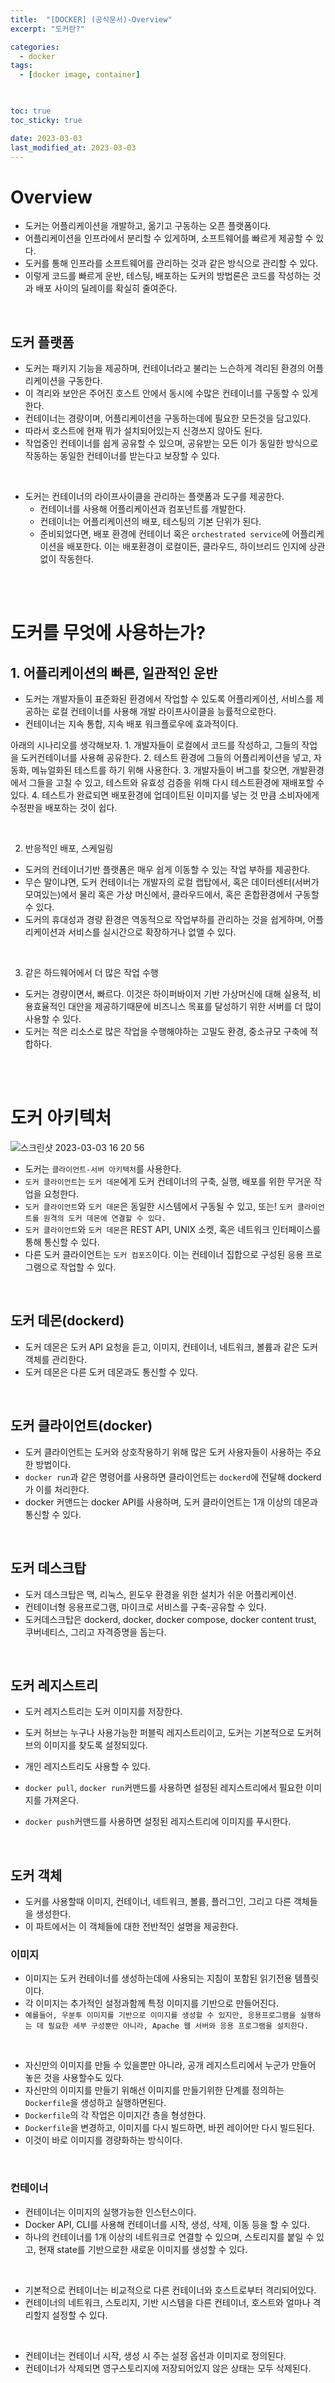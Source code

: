 ```yaml
---
title:  "[DOCKER] (공식문서)-Overview"
excerpt: "도커란?"

categories:
  - docker
tags:
  - [docker image, container]
  


toc: true
toc_sticky: true

date: 2023-03-03
last_modified_at: 2023-03-03
---
```



# Overview

- 도커는 어플리케이션을 개발하고, 옮기고 구동하는 오픈 플랫폼이다.
- 어플리케이션을 인프라에서 분리할 수 있게하며, 소프트웨어를 빠르게 제공할 수 있다.
- 도커를 통해 인프라를 소프트웨어를 관리하는 것과 같은 방식으로 관리할 수 있다.
- 이렇게 코드를 빠르게 운반, 테스팅, 배포하는 도커의 방법론은 코드를 작성하는 것과 배포 사이의 딜레이를 확실히 줄여준다.

<br>

## 도커 플랫폼

- 도커는 패키지 기능을 제공하며, 컨테이너라고 불리는 느슨하게 격리된 환경의 어플리케이션을 구동한다.
- 이 격리와 보안은 주어진 호스트 안에서 동시에 수많은 컨테이너를 구동할 수 있게한다.
- 컨테이너는 경량이며, 어플리케이션을 구동하는데에 필요한 모든것을 담고있다.
- 따라서 호스트에 현재 뭐가 설치되어있는지 신경쓰지 않아도 된다.
- 작업중인 컨테이너를 쉽게 공유할 수 있으며, 공유받는 모든 이가 동일한 방식으로 작동하는 동일한 컨테이너를 받는다고 보장할 수 있다.

<br>

- 도커는 컨테이너의 라이프사이클을 관리하는 플랫폼과 도구를 제공한다.
	- 컨테이너를 사용해 어플리케이션과 컴포넌트를 개발한다.
	- 컨테이너는 어플리케이션의 배포, 테스팅의 기본 단위가 된다.
	- 준비되었다면, 배포 환경에 컨테이너 혹은 `orchestrated service`에 어플리케이션을 배포한다. 이는 배포환경이 로컬이든, 클라우드, 하이브리드 인지에 상관없이 작동한다.

<br>
<br>

# 도커를 무엇에 사용하는가?

## 1. 어플리케이션의 빠른, 일관적인 운반

- 도커는 개발자들이 표준화된 환경에서 작업할 수 있도록 어플리케이션, 서비스를 제공하는 로컬 컨테이너를 사용해 개발 라이프사이클을 능률적으로한다.
- 컨테이너는 지속 통합, 지속 배포 워크플로우에 효과적이다.

아래의 시나리오를 생각해보자.
	1. 개발자들이 로컬에서 코드를 작성하고, 그들의 작업을 도커컨테이너를 사용해 공유한다.
	2. 테스트 환경에 그들의 어플리케이션을 넣고, 자동화, 메뉴얼화된 테스트를 하기 위해 사용한다.
	3. 개발자들이 버그를 찾으면, 개발환경에서 그들을 고칠 수 있고, 테스트와 유효성 검증을 위해 다시 테스트환경에 재배포할 수 있다.
	4. 테스트가 완료되면 배포환경에 업데이트된 이미지를 넣는 것 만큼 소비자에게 수정판을 배포하는 것이 쉽다.

<br>


2. 반응적인 배포, 스케일링

- 도커의 컨테이너기반 플랫폼은 매우 쉽게 이동할 수 있는 작업 부하를 제공한다.
- 무슨 말이냐면, 도커 컨테이너는 개발자의 로컬 랩탑에서, 혹은 데이터센터(서버가 모여있는)에서 물리 혹은 가상 머신에서, 클라우드에서, 혹은 혼합환경에서 구동할 수 있다.
- 도커의 휴대성과 경량 환경은 역동적으로 작업부하를 관리하는 것을 쉽게하며, 어플리케이션과 서비스를 실시간으로 확장하거나 없앨 수 있다.

<br>

3. 같은 하드웨어에서 더 많은 작업 수행

- 도커는 경량이면서, 빠르다. 이것은 하이퍼바이저 기반 가상머신에 대해 실용적, 비용효율적인 대안을 제공하기때문에 비즈니스 목표를 달성하기 위한 서버를 더 많이 사용할 수 있다.
- 도커는 적은 리소스로 많은 작업을 수행해야하는 고밀도 환경, 중소규모 구축에 적합하다.



<br>
<br>


# 도커 아키텍처

<img alt="스크린샷 2023-03-03 16 20 56" src="https://user-images.githubusercontent.com/76278794/222656972-6ed9aef6-6b89-41dc-8a2b-bcba310552d3.png">

- 도커는 `클라이언트-서버 아키텍처`를 사용한다.
- `도커 클라이언트`는 `도커 데몬`에게 도커 컨테이너의 구축, 실행, 배포를 위한 무거운 작업을 요청한다.
- `도커 클라이언트`와 `도커 데몬`은 동일한 시스템에서 구동될 수 있고, 또는! `도커 클라이언트를 원격의 도커 데몬에 연결할 수 있다.`
- `도커 클라이언트`와 `도커 데몬`은 REST API, UNIX 소켓, 혹은 네트워크 인터페이스를 통해 통신할 수 있다.
- 다른 도커 클라이언트는 `도커 컴포즈`이다. 이는 컨테이너 집합으로 구성된 응용 프로그램으로 작업할 수 있다.


<br>

## 도커 데몬(dockerd)

- 도커 데몬은 도커 API 요청을 듣고, 이미지, 컨테이너, 네트워크, 볼륨과 같은 도커 객체를 관리한다.
- 도커 데몬은 다른 도커 데몬과도 통신할 수 있다.

<br>


## 도커 클라이언트(docker)

- 도커 클라이언트는 도커와 상호작용하기 위해 많은 도커 사용자들이 사용하는 주요한 방법이다.
- `docker run`과 같은 명령어를 사용하면 클라이언트는 `dockerd`에 전달해 dockerd가 이를 처리한다.
- docker 커맨드는 docker API를 사용하며, 도커 클라이언트는 1개 이상의 데몬과 통신할 수 있다.


<br>


## 도커 데스크탑

- 도커 데스크탑은 맥, 리눅스, 윈도우 환경을 위한 설치가 쉬운 어플리케이션.
- 컨테이너형 응용프로그램, 마이크로 서비스를 구축-공유할 수 있다.
- 도커데스크탑은 dockerd, docker, docker compose, docker content trust, 쿠버네티스, 그리고 자격증명을 돕는다.

<br>

## 도커 레지스트리

- 도커 레지스트리는 도커 이미지를 저장한다.
- 도커 허브는 누구나 사용가능한 퍼블릭 레지스트리이고, 도커는 기본적으로 도커허브의 이미지를 찾도록 설정되있다.
- 개인 레지스트리도 사용할 수 있다.

- `docker pull`, `docker run`커맨드를 사용하면 설정된 레지스트리에서 필요한 이미지를 가져온다.
- `docker push`커맨드를 사용하면 설정된 레지스트리에 이미지를 푸시한다.


<br>

## 도커 객체

- 도커를 사용할때 이미지, 컨테이너, 네트워크, 볼륨, 플러그인, 그리고 다른 객체들을 생성한다.
- 이 파트에서는 이 객체들에 대한 전반적인 설명을 제공한다.

### 이미지


- 이미지는 도커 컨테이너를 생성하는데에 사용되는 지침이 포함된 읽기전용 템플릿이다.
- 각 이미지는 추가적인 설정과함께 특정 이미지를 기반으로 만들어진다.
- `예를들어, 우분투 이미지를 기반으로 이미지를 생성할 수 있지만, 응용프로그램을 실행하는 데 필요한 세부 구성뿐만 아니라, Apache 웹 서버와 응용 프로그램을 설치한다.`

<br>

- 자신만의 이미지를 만들 수 있을뿐만 아니라, 공개 레지스트리에서 누군가 만들어 놓은 것을 사용할수도 있다.
- 자신만의 이미지를 만들기 위해선 이미지를 만들기위한 단계를 정의하는 `Dockerfile`을 생성하고 실행하면된다.
- `Dockerfile`의 각 작업은 이미지간 층을 형성한다.
- `Dockerfile`을 변경하고, 이미지를 다시 빌드하면, 바뀐 레이어만 다시 빌드된다.
- 이것이 바로 이미지를 경량화하는 방식이다.

<br>

### 컨테이너



- 컨테이너는 이미지의 실행가능한 인스턴스이다.
- Docker API, CLI를 사용해 컨테이너를 시작, 생성, 삭제, 이동 등을 할 수 있다.
- 하나의 컨테이너를 1개 이상의 네트워크로 연결할 수 있으며, 스토리지를 붙일 수 있고, 현재 state를 기반으로한 새로운 이미지를 생성할 수 있다.

<br>

- 기본적으로 컨테이너는 비교적으로 다른 컨테이너와 호스트로부터 격리되어있다.
- 컨테이너의 네트워크, 스토리지, 기반 시스템을 다른 컨테이너, 호스트와 얼마나 격리할지 설정할 수 있다.

<br>

- 컨테이너는 컨테이너 시작, 생성 시 주는 설정 옵션과 이미지로 정의된다. 
- 컨테이너가 삭제되면 영구스토리지에 저장되어있지 않은 상태는 모두 삭제된다.


<br>




